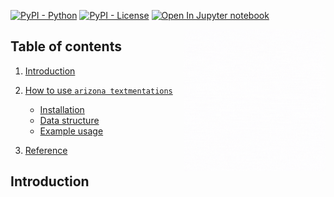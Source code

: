 [![PyPI - Python](https://img.shields.io/badge/py%203.7%20-blue.svg)]()
[![PyPI - License](https://img.shields.io/badge/license-MIT-green.svg)](https://github.com/phanxuanphucnd/Data-Augumentation/blob/main/LICENSE)
[![Open In Jupyter notebook](https://colab.research.google.com/assets/colab-badge.svg)](https://github.com/phanxuanphucnd/Data-Augumentation/blob/main/tutorials/tutorial.ipynb)

<img src="docs/imgs/textmentations.gif" width="45%" height="45%" align="right" />

## Table of contents

1. [Introduction](#introduction)
2. [How to use `arizona textmentations`](#how_to_use)
    - [Installation](#installation)
    - [Data structure](#data_structure)
    - [Example usage](#usage)

3. [Reference](#reference)


## <a name='introduction'></a> Introduction




